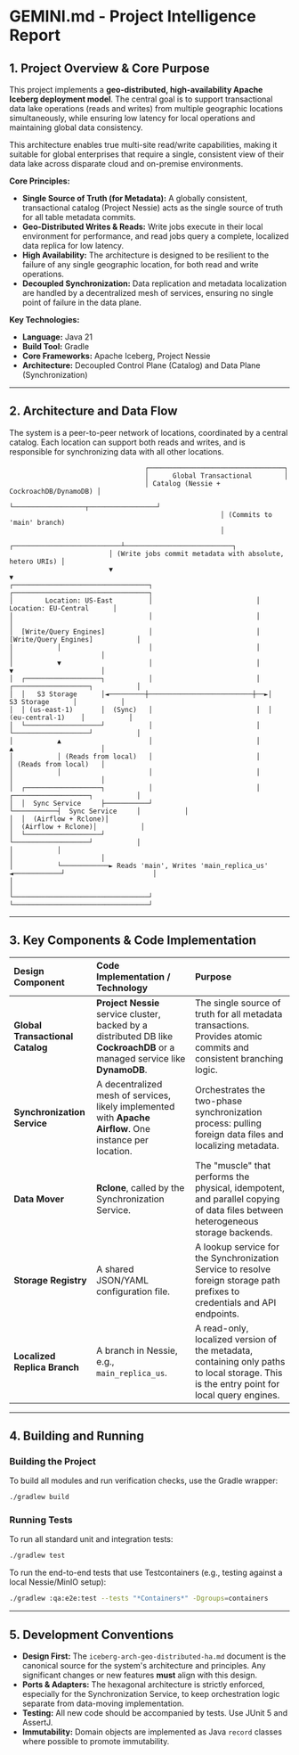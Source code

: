 # GEMINI.md - Project Intelligence Report

## 1. Project Overview & Core Purpose

This project implements a **geo-distributed, high-availability Apache Iceberg deployment model**. The central goal is to support transactional data lake operations (reads and writes) from multiple geographic locations simultaneously, while ensuring low latency for local operations and maintaining global data consistency.

This architecture enables true multi-site read/write capabilities, making it suitable for global enterprises that require a single, consistent view of their data lake across disparate cloud and on-premise environments.

**Core Principles:**
*   **Single Source of Truth (for Metadata):** A globally consistent, transactional catalog (Project Nessie) acts as the single source of truth for all table metadata commits.
*   **Geo-Distributed Writes & Reads:** Write jobs execute in their local environment for performance, and read jobs query a complete, localized data replica for low latency.
*   **High Availability:** The architecture is designed to be resilient to the failure of any single geographic location, for both read and write operations.
*   **Decoupled Synchronization:** Data replication and metadata localization are handled by a decentralized mesh of services, ensuring no single point of failure in the data plane.

**Key Technologies:**
*   **Language:** Java 21
*   **Build Tool:** Gradle
*   **Core Frameworks:** Apache Iceberg, Project Nessie
*   **Architecture:** Decoupled Control Plane (Catalog) and Data Plane (Synchronization)

---

## 2. Architecture and Data Flow

The system is a peer-to-peer network of locations, coordinated by a central catalog. Each location can support both reads and writes, and is responsible for synchronizing data with all other locations.

```
                                  ┌──────────────────────────────────┐
                                  │      Global Transactional        │
                                  │ Catalog (Nessie + CockroachDB/DynamoDB) │
                                  └──────────────────┬─────────────────┘
                                                     │ (Commits to 'main' branch)
                                                     │
                         ┌───────────────────────────┴───────────────────────────┐
                         │ (Write jobs commit metadata with absolute, hetero URIs) │
                         ▼                                                       ▼
┌──────────────────────────────────┐                          ┌──────────────────────────────────┐
│        Location: US-East         │                          │        Location: EU-Central      │
│                                  │                          │                                  │
│  [Write/Query Engines]           │                          │  [Write/Query Engines]           │
│           │                      │                          │           │                      │
│           ▼                      │                          │           ▼                      │
│  ┌───────────────────┐           │                          │  ┌───────────────────┐           │
│  │   S3 Storage      │◄─────────┼──────────────────────────┼──►│   S3 Storage      │           │
│  │ (us-east-1)       │  (Sync)   │                          │  │ (eu-central-1)    │           │
│  └───────────────────┘           │                          │  └───────────────────┘           │
│           ▲                      │                          │           ▲                      │
│           │ (Reads from local)   │                          │           │ (Reads from local)   │
│           │                      │                          │           │                      │
│  ┌───────────────────┐           │                          │  ┌───────────────────┐           │
│  │  Sync Service     ├───────────┘                          └───────────┤  Sync Service     │           │
│  │  (Airflow + Rclone)│                                                │  (Airflow + Rclone)│           │
│  └───────────────────┘                                                └───────────────────┘           │
│           │                                                                     │                      │
│           └────────────► Reads 'main', Writes 'main_replica_us' ◄────────────┘                      │
│                                                                                                      │
└──────────────────────────────────┘                          └──────────────────────────────────┘
```

---

## 3. Key Components & Code Implementation

| Design Component | Code Implementation / Technology | Purpose |
| :--- | :--- | :--- |
| **Global Transactional Catalog** | **Project Nessie** service cluster, backed by a distributed DB like **CockroachDB** or a managed service like **DynamoDB**. | The single source of truth for all metadata transactions. Provides atomic commits and consistent branching logic. |
| **Synchronization Service** | A decentralized mesh of services, likely implemented with **Apache Airflow**. One instance per location. | Orchestrates the two-phase synchronization process: pulling foreign data files and localizing metadata. |
| **Data Mover** | **Rclone**, called by the Synchronization Service. | The "muscle" that performs the physical, idempotent, and parallel copying of data files between heterogeneous storage backends. |
| **Storage Registry** | A shared JSON/YAML configuration file. | A lookup service for the Synchronization Service to resolve foreign storage path prefixes to credentials and API endpoints. |
| **Localized Replica Branch** | A branch in Nessie, e.g., `main_replica_us`. | A read-only, localized version of the metadata, containing only paths to local storage. This is the entry point for local query engines. |

---

## 4. Building and Running

### Building the Project

To build all modules and run verification checks, use the Gradle wrapper:
```bash
./gradlew build
```

### Running Tests

To run all standard unit and integration tests:
```bash
./gradlew test
```

To run the end-to-end tests that use Testcontainers (e.g., testing against a local Nessie/MinIO setup):
```bash
./gradlew :qa:e2e:test --tests "*Containers*" -Dgroups=containers
```

---

## 5. Development Conventions

*   **Design First:** The `iceberg-arch-geo-distributed-ha.md` document is the canonical source for the system's architecture and principles. Any significant changes or new features **must** align with this design.
*   **Ports & Adapters:** The hexagonal architecture is strictly enforced, especially for the Synchronization Service, to keep orchestration logic separate from data-moving implementation.
*   **Testing:** All new code should be accompanied by tests. Use JUnit 5 and AssertJ.
*   **Immutability:** Domain objects are implemented as Java `record` classes where possible to promote immutability.
